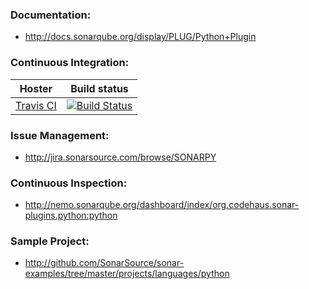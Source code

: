 ### Documentation:
- http://docs.sonarqube.org/display/PLUG/Python+Plugin

### Continuous Integration:
| Hoster  | Build status |
| ------------- | ------------- |
| [Travis CI](https://travis-ci.org/SonarCommunity/sonar-python)  |  [![Build Status](https://travis-ci.org/SonarCommunity/sonar-python.svg?branch=master)](https://travis-ci.org/SonarCommunity/sonar-python) |


### Issue Management:
- http://jira.sonarsource.com/browse/SONARPY

### Continuous Inspection:
- http://nemo.sonarqube.org/dashboard/index/org.codehaus.sonar-plugins.python:python

### Sample Project:
- http://github.com/SonarSource/sonar-examples/tree/master/projects/languages/python
